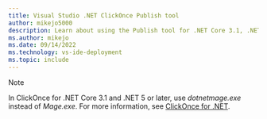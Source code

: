 ```yaml
---
title: Visual Studio .NET ClickOnce Publish tool
author: mikejo5000
description: Learn about using the Publish tool for .NET Core 3.1, .NET 5 and later ClickOnce applications
ms.author: mikejo
ms.date: 09/14/2022
ms.technology: vs-ide-deployment
ms.topic: include
---
```


> [!NOTE]
> In ClickOnce for .NET Core 3.1 and .NET 5 or later, use *dotnetmage.exe* instead of *Mage.exe*. For more information, see [ClickOnce for .NET](../../deployment/clickonce-deployment-dotnet.md).
